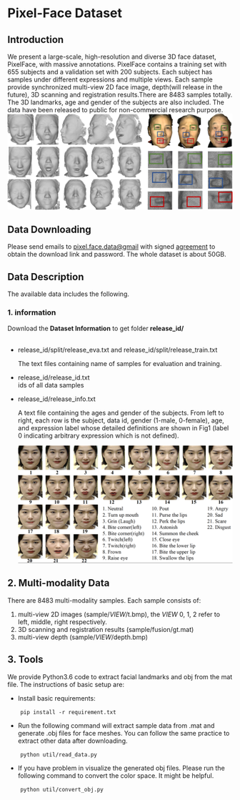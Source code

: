 # Pixel-Face Dataset  

## Introduction  
We present a large-scale, high-resolution and diverse 3D face dataset, PixelFace, with massive annotations. PixelFace contains a training set with 655 subjects and a validation set with 200 subjects. Each subject has samples under different expressions and multiple views. Each sample provide synchronized multi-view 2D face image, depth(will release in the future), 3D scanning and registration results.There are 8483 samples totally.
The 3D landmarks, age and gender of the subjects are also included. The data have been released to public for non-commercial research purpose.
	![Fig1. Overview](figures/teaser.png) 


## Data Downloading  
Please send emails to <pixel.face.data@gmail> with signed [agreement](agreement.docx) to obtain the download link and password. The whole dataset is about 50GB.  


## Data Description
The available data includes the following.
### 1. information
Download the **Dataset Information** to get folder **release_id/**  
<br>

* release\_id/split/release\_eva.txt and release\_id/split/release\_train.txt  

	The text files containing name of samples for evaluation and training.
	
* release\_id/release_id.txt  
	ids of all data samples

	
* release\_id/release_info.txt

	A text file containing the ages and gender of the subjects. From left to right, each row is the subject, data id, gender (1-male, 0-female), age, and expression label whose detailed definitions are shown in Fig1 (label  0 indicating arbitrary expression which is not defined).
	
	![Fig1. Expression definition.](figures/exp22.png) 
	
	
## 2. Multi-modality Data

There are 8483 multi-modality samples. Each sample consists of: 

1. multi-view 2D images (sample/$VIEW$/t.bmp), the $VIEW$ 0, 1, 2 refer to left, middle, right respectively.
2. 3D scanning and registration results (sample/fusion/gt.mat)
3. multi-view depth (sample/$VIEW$/depth.bmp)

## 3. Tools 
We provide Python3.6 code to extract facial landmarks and obj from the mat file. The instructions of basic setup are:

* Install basic requirements:

```
	pip install -r requirement.txt 
```  

* Run the following command will extract sample data from .mat and generate .obj files for face meshes. You can follow the same practice to extract other data after downloading.  
```
	python util/read_data.py
```	

* If you have problem in visualize the generated obj files. Please run the following command to convert the color space. It might be helpful.  
```
	python util/convert_obj.py
```
